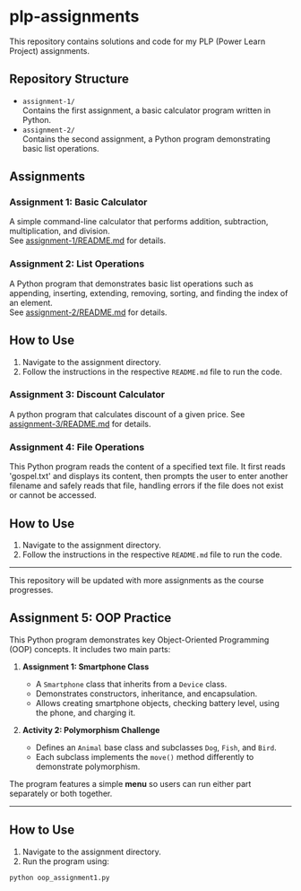 # plp-assignments

This repository contains solutions and code for my PLP (Power Learn Project) assignments.

## Repository Structure

- `assignment-1/`  
  Contains the first assignment, a basic calculator program written in Python.
- `assignment-2/`  
  Contains the second assignment, a Python program demonstrating basic list operations.

## Assignments

### Assignment 1: Basic Calculator

A simple command-line calculator that performs addition, subtraction, multiplication, and division.  
See [assignment-1/README.md](assignment-1/README.md) for details.

### Assignment 2: List Operations

A Python program that demonstrates basic list operations such as appending, inserting, extending, removing, sorting, and finding the index of an element.  
See [assignment-2/README.md](assignment-2/README.md) for details.

## How to Use

1. Navigate to the assignment directory.
2. Follow the instructions in the respective `README.md` file to run the code.


### Assignment 3: Discount Calculator

A python program that calculates discount of a given price. See [assignment-3/README.md](assignment-3/README.md) for details.

### Assignment 4: File Operations
This Python program reads the content of a specified text file. It first reads 'gospel.txt' and displays its content, then prompts the user to enter another filename and safely reads that file, handling errors if the file does not exist or cannot be accessed.


## How to Use

1. Navigate to the assignment directory.
2. Follow the instructions in the respective `README.md` file to run the code.


---
This repository will be updated with more assignments as the course progresses.


## Assignment 5: OOP Practice

This Python program demonstrates key Object-Oriented Programming (OOP) concepts. It includes two main parts:

1. **Assignment 1: Smartphone Class**  
   - A `Smartphone` class that inherits from a `Device` class.  
   - Demonstrates constructors, inheritance, and encapsulation.  
   - Allows creating smartphone objects, checking battery level, using the phone, and charging it.

2. **Activity 2: Polymorphism Challenge**  
   - Defines an `Animal` base class and subclasses `Dog`, `Fish`, and `Bird`.  
   - Each subclass implements the `move()` method differently to demonstrate polymorphism.

The program features a simple **menu** so users can run either part separately or both together.

---

## How to Use

1. Navigate to the assignment directory.
2. Run the program using:
```bash
python oop_assignment1.py

